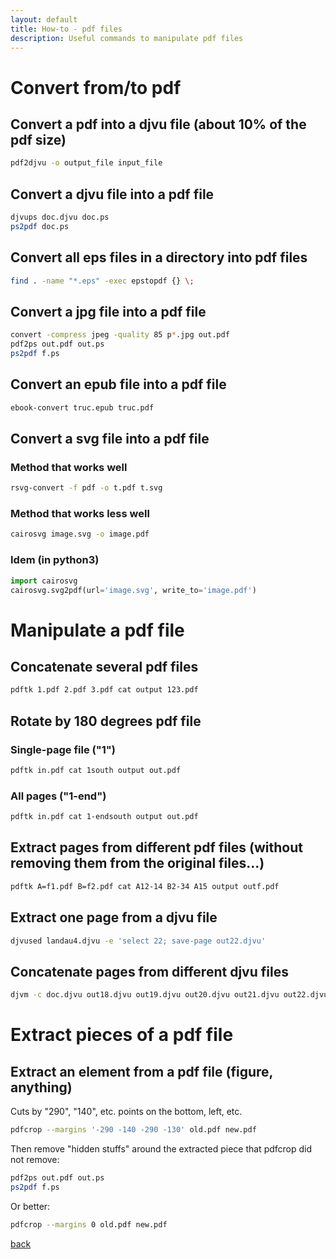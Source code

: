 ```yaml
---
layout: default
title: How-to - pdf files
description: Useful commands to manipulate pdf files
---
```


# Convert from/to pdf

## Convert a pdf into a djvu file (about 10% of the pdf size)

```bash
pdf2djvu -o output_file input_file
```

## Convert a djvu file into a pdf file

```bash
djvups doc.djvu doc.ps
ps2pdf doc.ps
```

## Convert all eps files in a directory into pdf files

```bash
find . -name "*.eps" -exec epstopdf {} \;
```

## Convert a jpg file into a pdf file

```bash
convert -compress jpeg -quality 85 p*.jpg out.pdf
pdf2ps out.pdf out.ps
ps2pdf f.ps
```

## Convert an epub file into a pdf file

```bash
ebook-convert truc.epub truc.pdf
```

## Convert a svg file into a pdf file

### Method that works well

```bash
rsvg-convert -f pdf -o t.pdf t.svg
```

### Method that works less well

```bash
cairosvg image.svg -o image.pdf
```

### Idem (in python3)

```python
import cairosvg
cairosvg.svg2pdf(url='image.svg', write_to='image.pdf')
```


# Manipulate a pdf file


## Concatenate several pdf files

```bash
pdftk 1.pdf 2.pdf 3.pdf cat output 123.pdf
```

## Rotate by 180 degrees pdf file

### Single-page file ("1")

```bash
pdftk in.pdf cat 1south output out.pdf 
```

### All pages ("1-end")

```bash
pdftk in.pdf cat 1-endsouth output out.pdf
```

## Extract pages from different pdf files (without removing them from the original files...)

```bash
pdftk A=f1.pdf B=f2.pdf cat A12-14 B2-34 A15 output outf.pdf
```

## Extract one page from a djvu file

```bash
djvused landau4.djvu -e 'select 22; save-page out22.djvu'
```

## Concatenate pages from different djvu files

```bash
djvm -c doc.djvu out18.djvu out19.djvu out20.djvu out21.djvu out22.djvu out23.djvu
```

# Extract pieces of a pdf file

## Extract an element from a pdf file (figure, anything)

Cuts by "290", "140", etc. points on the bottom, left, etc.

```bash
pdfcrop --margins '-290 -140 -290 -130' old.pdf new.pdf
```
Then remove "hidden stuffs" around the extracted piece that pdfcrop did not remove:

```bash
pdf2ps out.pdf out.ps
ps2pdf f.ps
```

Or better:

```bash
pdfcrop --margins 0 old.pdf new.pdf
```




[back](./)

